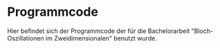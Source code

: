 # Programmcode

Hier befindet sich der Programmcode der f&uuml;r die Bachelorarbeit "Bloch-Oszillationen im Zweidimensionalen" benutzt wurde.
